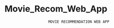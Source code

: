 # Movie_Recom_Web_App
                        MOVIE RECOMMENDATION WEB APP
                        
                      
